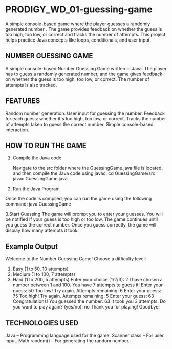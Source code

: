 # PRODIGY_WD_01-guessing-game
A simple console-based game where the player guesses a randomly generated number . The game provides feedback on whether the guess is too high, too low, or correct and tracks the number of attempts. This project helps practice Java concepts like loops, conditionals, and user input.


## NUMBER GUESSING GAME

A simple console-based Number Guessing Game written in Java. The player has to guess a randomly generated number, and the game gives feedback on whether the guess is too high, too low, or correct. The number of attempts is also tracked.

## FEATURES

Random number generation.
User input for guessing the number.
Feedback for each guess: whether it's too high, too low, or correct.
Tracks the number of attempts taken to guess the correct number.
Simple console-based interaction.

## HOW TO RUN THE GAME

1. Compile the Java code

    Navigate to the src folder where the GuessingGame.java file is located, and then compile the Java code using javac:
             cd GuessingGame/src
             javac GuessingGame.java
2. Run the Java Program

Once the code is compiled, you can run the game using the following command:
        java GuessingGame

3.Start Guessing
The game will prompt you to enter your guesses.
You will be notified if your guess is too high or too low.
The game continues until you guess the correct number.
Once you guess correctly, the game will display how many attempts it took.

## Example Output
Welcome to the Number Guessing Game!
Choose a difficulty level:
1. Easy (1 to 50, 10 attempts)
2. Medium (1 to 100, 7 attempts)
3. Hard (1 to 200, 5 attempts)
Enter your choice (1/2/3): 2
I have chosen a number between 1 and 100.
You have 7 attempts to guess it!
Enter your guess: 50
Too low! Try again.
Attempts remaining: 6
Enter your guess: 75
Too high! Try again.
Attempts remaining: 5
Enter your guess: 63
Congratulations! You guessed the number: 63
It took you 3 attempts.
Do you want to play again? (yes/no): no
Thank you for playing! Goodbye!

## TECHNOLOGIES USED

Java – Programming language used for the game.
Scanner class – For user input.
Math.random() – For generating the random number.






